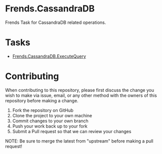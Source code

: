 # Frends.CassandraDB

Frends Task for CassandraDB related operations.

# Tasks

- [Frends.CassandraDB.ExecuteQuery](Frends.CassandraDB.ExecuteQuery/README.md)

# Contributing
When contributing to this repository, please first discuss the change you wish to make via issue, email, or any other method with the owners of this repository before making a change.

1. Fork the repository on GitHub
2. Clone the project to your own machine
3. Commit changes to your own branch
4. Push your work back up to your fork
5. Submit a Pull request so that we can review your changes

NOTE: Be sure to merge the latest from "upstream" before making a pull request!